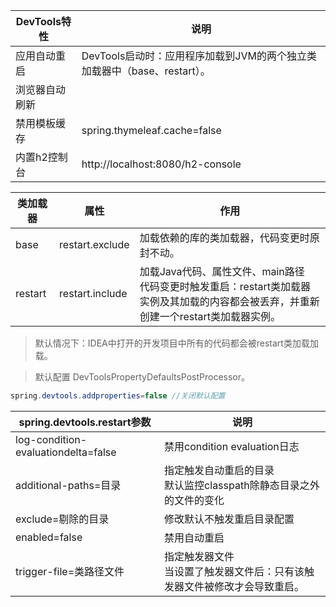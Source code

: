 | DevTools特性   | 说明                                                         |
| -------------- | ------------------------------------------------------------ |
| 应用自动重启   | DevTools启动时：应用程序加载到JVM的两个独立类加载器中（base、restart）。 |
| 浏览器自动刷新 |                                                              |
| 禁用模板缓存   | spring.thymeleaf.cache=false                                 |
| 内置h2控制台   | http://localhost:8080/h2-console                             |

| 类加载器 | 属性            | 作用                                                         |
| -------- | --------------- | ------------------------------------------------------------ |
| base     | restart.exclude | 加载依赖的库的类加载器，代码变更时原封不动。                 |
| restart  | restart.include | 加载Java代码、属性文件、main路径<br>代码变更时触发重启：restart类加载器实例及其加载的内容都会被丢弃，并重新创建一个restart类加载器实例。 |

> 默认情况下：IDEA中打开的开发项目中所有的代码都会被restart类加载加载。

>  默认配置 DevToolsPropertyDefaultsPostProcessor。

```java
spring.devtools.addproperties=false //关闭默认配置
```

| spring.devtools.restart参数         | 说明                                                         |
| ----------------------------------- | ------------------------------------------------------------ |
| log-condition-evaluationdelta=false | 禁用condition evaluation日志                                 |
| additional-paths=目录               | 指定触发自动重启的目录<br>默认监控classpath除静态目录之外的文件的变化 |
| exclude=剔除的目录                  | 修改默认不触发重启目录配置                                   |
| enabled=false                       | 禁用自动重启                                                 |
| trigger-file=类路径文件             | 指定触发器文件<br>当设置了触发器文件后：只有该触发器文件被修改才会导致重启。 |

